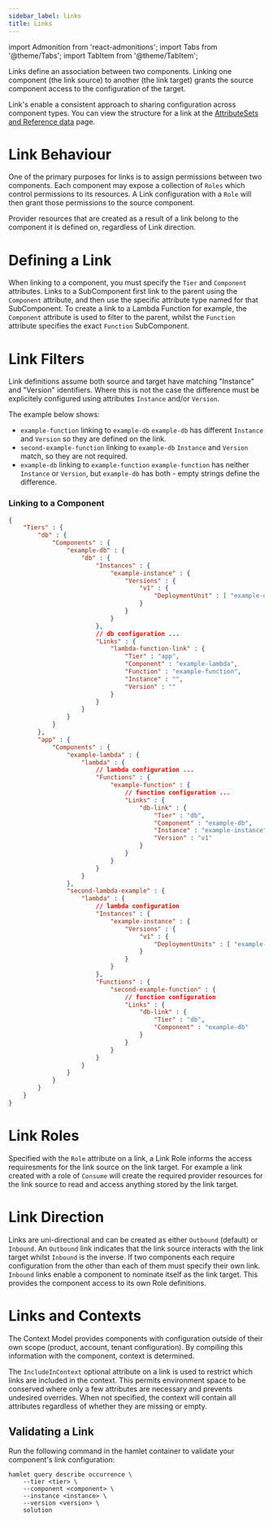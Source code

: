 ```yaml
---
sidebar_label: links
title: Links
---
```

import Admonition from 'react-admonitions';
import Tabs from '@theme/Tabs';
import TabItem from '@theme/TabItem';


Links define an association between two components. Linking one component (the link source) to another (the link target) grants the source component access to the configuration of the target.

Link's enable a consistent approach to sharing configuration across component types. You can view the structure for a link at the [AttributeSets and Reference data](./reference) page.

# Link Behaviour
One of the primary purposes for links is to assign permissions between two components. Each component may expose a collection of `Roles` which control permissions to its resources. A Link configuration with a `Role` will then grant those permissions to the source component.

Provider resources that are created as a result of a link belong to the component it is defined on, regardless of Link direction.

# Defining a Link
When linking to a component, you must specify the `Tier` and `Component` attributes. Links to a SubComponent first link to the parent using the `Component` attribute, and then use the specific attribute type named for that SubComponent. To create a link to a Lambda Function for example, the `Component` attribute is used to filter to the parent, whilst the `Function` attribute specifies the exact `Function` SubComponent.

# Link Filters
Link definitions assume both source and target have matching "Instance" and "Version" identifiers. Where this is not the case the difference must be explicitely configured using attributes `Instance` and/or `Version`.

The example below shows:
* `example-function` linking to `example-db`
    `example-db` has different `Instance` and `Version` so they are defined on the link.
* `second-example-function` linking to `example-db`
    `Instance` and `Version` match, so they are not required.
* `example-db` linking to `example-function`
    `example-function` has neither `Instance` or `Version`, but  `example-db` has both - empty strings define the difference.

### Linking to a Component
```json
{
    "Tiers" : {
        "db" : {
            "Components" : {
                "example-db" : {
                    "db" : {
                        "Instances" : {
                            "example-instance" : {
                                "Versions" : {
                                    "v1" : {
                                        "DeploymentUnit" : [ "example-db-v1" ]
                                    }
                                }
                            }
                        },
                        // db configuration ...
                        "Links" : {
                            "lambda-function-link" : {
                                "Tier" : "app",
                                "Component" : "example-lambda",
                                "Function" : "example-function",
                                "Instance" : "",
                                "Version" : ""
                            }
                        }
                    }
                }
            }
        },
        "app" : {
            "Components" : {
                "example-lambda" : {
                    "lambda" : {
                        // lambda configuration ...
                        "Functions" : {
                            "example-function" : {
                                // function configuration ...
                                "Links" : {
                                    "db-link" : {
                                        "Tier" : "db",
                                        "Component" : "example-db",
                                        "Instance" : "example-instance",
                                        "Version" : "v1"
                                    }
                                }
                            }
                        }
                    }
                },
                "second-lambda-example" : {
                    "lambda" : {
                        // lambda configuration
                        "Instances" : {
                            "example-instance" : {
                                "Versions" : {
                                    "v1" : {
                                        "DeploymentUnits" : [ "example-lambda-v1" ] 
                                    }
                                }
                            }
                        },
                        "Functions" : {
                            "second-example-function" : {
                                // function configuration
                                "Links" : {
                                    "db-link" : {
                                        "Tier" : "db",
                                        "Component" : "example-db"
                                    }
                                }
                            }
                        }
                    }
                }
            }
        }
    }
}

```

# Link Roles
Specified with the `Role` attribute on a link, a Link Role informs the access requiresments for the link source on the link target. For example a link created with a role of `Consume` will create the required provider resources for the link source to read and access anything stored by the link target.

# Link Direction
Links are uni-directional and can be created as either `Outbound` (default) or `Inbound`. An `Outbound` link indicates that the link source interacts with the link target whilst `Inbound` is the inverse. If two components each require configuration from the other than each of them must specify their own link. `Inbound` links enable a component to nominate itself as the link target. This provides the component access to its own Role definitions.


# Links and Contexts
The Context Model provides components with configuration outside of their own scope (product, account, tenant configuration). By compiling this information with the component, context is determined. 

The `IncludeInContext` optional attribute on a link is used to restrict which links are included in the context. This permits environment space to be conserved where only a few attributes are necessary and prevents undesired overrides. When not specified, the context will contain all attributes regardless of whether they are missing or empty.

## Validating a Link

Run the following command in the hamlet container to validate your component's link configuration:

```
hamlet query describe occurrence \
    --tier <tier> \
    --component <component> \
    --instance <instance> \
    --version <version> \
    solution
```